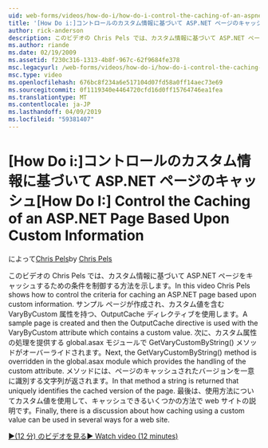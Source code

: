 ```yaml
---
uid: web-forms/videos/how-do-i/how-do-i-control-the-caching-of-an-aspnet-page-based-upon-custom-information
title: '[How Do i:]コントロールのカスタム情報に基づいて ASP.NET ページのキャッシュ |Microsoft Docs'
author: rick-anderson
description: このビデオの Chris Pels では、カスタム情報に基づいて ASP.NET ページをキャッシュするための条件を制御する方法を示します。 サンプル ページの作成と O. し.
ms.author: riande
ms.date: 02/19/2009
ms.assetid: f230c316-1313-4b8f-967c-62f9684fe378
msc.legacyurl: /web-forms/videos/how-do-i/how-do-i-control-the-caching-of-an-aspnet-page-based-upon-custom-information
msc.type: video
ms.openlocfilehash: 676bc8f234a6e517104d07fd58a0ff14aec73e69
ms.sourcegitcommit: 0f1119340e4464720cfd16d0ff15764746ea1fea
ms.translationtype: MT
ms.contentlocale: ja-JP
ms.lasthandoff: 04/09/2019
ms.locfileid: "59381407"
---
```

# <a name="how-do-i-control-the-caching-of-an-aspnet-page-based-upon-custom-information"></a><span data-ttu-id="1cccc-104">[How Do i:]コントロールのカスタム情報に基づいて ASP.NET ページのキャッシュ</span><span class="sxs-lookup"><span data-stu-id="1cccc-104">[How Do I:] Control the Caching of an ASP.NET Page Based Upon Custom Information</span></span>

<span data-ttu-id="1cccc-105">によって[Chris Pels](https://twitter.com/chrispels)</span><span class="sxs-lookup"><span data-stu-id="1cccc-105">by [Chris Pels](https://twitter.com/chrispels)</span></span>

<span data-ttu-id="1cccc-106">このビデオの Chris Pels では、カスタム情報に基づいて ASP.NET ページをキャッシュするための条件を制御する方法を示します。</span><span class="sxs-lookup"><span data-stu-id="1cccc-106">In this video Chris Pels shows how to control the criteria for caching an ASP.NET page based upon custom information.</span></span> <span data-ttu-id="1cccc-107">サンプル ページが作成され、カスタム値を含む VaryByCustom 属性を持つ、OutputCache ディレクティブを使用します。</span><span class="sxs-lookup"><span data-stu-id="1cccc-107">A sample page is created and then the OutputCache directive is used with the VaryByCustom attribute which contains a custom value.</span></span> <span data-ttu-id="1cccc-108">次に、カスタム属性の処理を提供する global.asax モジュールで GetVaryCustomByString() メソッドがオーバーライドされます。</span><span class="sxs-lookup"><span data-stu-id="1cccc-108">Next, the GetVaryCustomByString() method is overridden in the global.asax module which provides the handling of the custom attribute.</span></span> <span data-ttu-id="1cccc-109">メソッドには、ページのキャッシュされたバージョンを一意に識別する文字列が返されます。</span><span class="sxs-lookup"><span data-stu-id="1cccc-109">In that method a string is returned that uniquely identifies the cached version of the page.</span></span> <span data-ttu-id="1cccc-110">最後は、使用方法についてカスタム値を使用して、キャッシュできるいくつかの方法で web サイトの説明です。</span><span class="sxs-lookup"><span data-stu-id="1cccc-110">Finally, there is a discussion about how caching using a custom value can be used in several ways for a web site.</span></span>

[<span data-ttu-id="1cccc-111">&#9654;(12 分) のビデオを見る</span><span class="sxs-lookup"><span data-stu-id="1cccc-111">&#9654; Watch video (12 minutes)</span></span>](https://channel9.msdn.com/Blogs/ASP-NET-Site-Videos/how-do-i-control-the-caching-of-an-aspnet-page-based-upon-custom-information)
